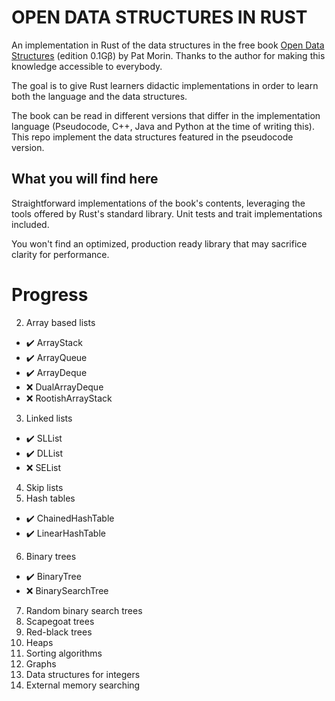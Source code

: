 # OPEN DATA STRUCTURES IN RUST
An implementation in Rust of the data structures in the free book 
[Open Data Structures](https://www.opendatastructures.org/) (edition 0.1Gβ) by 
Pat Morin. Thanks to the author for making this knowledge accessible to 
everybody.

The goal is to give Rust learners didactic implementations in order to learn 
both the language and the data structures.

The book can be read in different versions that differ in the implementation 
language (Pseudocode, C++, Java and Python at the time of writing this). This 
repo implement the data structures featured in the pseudocode version.

## What you will find here
Straightforward implementations of the book's contents, leveraging 
the tools offered by Rust's standard library. Unit tests and trait 
implementations included.

You won't find an optimized, production ready library that may 
sacrifice clarity for performance.

# Progress
2. Array based lists
- ✔️ ArrayStack
- ✔️ ArrayQueue
- ✔️ ArrayDeque 
- ❌ DualArrayDeque
- ❌ RootishArrayStack
3. Linked lists
- ✔️ SLList
- ✔️ DLList
- ❌ SEList
4. Skip lists
5. Hash tables
- ✔️ ChainedHashTable
- ✔️ LinearHashTable
6. Binary trees
- ✔️ BinaryTree
- ❌ BinarySearchTree
7. Random binary search trees
8. Scapegoat trees
9. Red-black trees
10. Heaps
11. Sorting algorithms
12. Graphs
13. Data structures for integers
14. External memory searching
